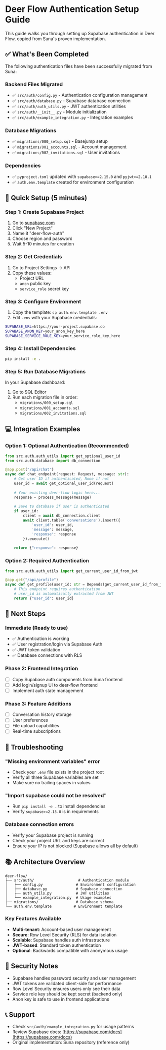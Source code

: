 # Deer Flow Authentication Setup Guide

This guide walks you through setting up Supabase authentication in Deer Flow, copied from Suna's proven implementation.

## ✅ What's Been Completed

The following authentication files have been successfully migrated from Suna:

### Backend Files Migrated
- ✅ `src/auth/config.py` - Authentication configuration management
- ✅ `src/auth/database.py` - Supabase database connection
- ✅ `src/auth/auth_utils.py` - JWT authentication utilities
- ✅ `src/auth/__init__.py` - Module initialization
- ✅ `src/auth/example_integration.py` - Integration examples

### Database Migrations
- ✅ `migrations/000_setup.sql` - Basejump setup
- ✅ `migrations/001_accounts.sql` - Account management
- ✅ `migrations/002_invitations.sql` - User invitations

### Dependencies
- ✅ `pyproject.toml` updated with `supabase>=2.15.0` and `pyjwt>=2.10.1`
- ✅ `auth.env.template` created for environment configuration

## 🚀 Quick Setup (5 minutes)

### Step 1: Create Supabase Project
1. Go to [supabase.com](https://supabase.com)
2. Click "New Project"
3. Name it "deer-flow-auth"
4. Choose region and password
5. Wait 5-10 minutes for creation

### Step 2: Get Credentials
1. Go to Project Settings → API
2. Copy these values:
   - Project URL
   - `anon` public key  
   - `service_role` secret key

### Step 3: Configure Environment
1. Copy the template: `cp auth.env.template .env`
2. Edit `.env` with your Supabase credentials:
```bash
SUPABASE_URL=https://your-project.supabase.co
SUPABASE_ANON_KEY=your_anon_key_here
SUPABASE_SERVICE_ROLE_KEY=your_service_role_key_here
```

### Step 4: Install Dependencies
```bash
pip install -e .
```

### Step 5: Run Database Migrations
In your Supabase dashboard:
1. Go to SQL Editor
2. Run each migration file in order:
   - `migrations/000_setup.sql`
   - `migrations/001_accounts.sql` 
   - `migrations/002_invitations.sql`

## 💻 Integration Examples

### Option 1: Optional Authentication (Recommended)
```python
from src.auth.auth_utils import get_optional_user_id
from src.auth.database import db_connection

@app.post("/api/chat")
async def chat_endpoint(request: Request, message: str):
    # Get user ID if authenticated, None if not
    user_id = await get_optional_user_id(request)
    
    # Your existing deer-flow logic here...
    response = process_message(message)
    
    # Save to database if user is authenticated
    if user_id:
        client = await db_connection.client
        await client.table('conversations').insert({
            'user_id': user_id,
            'message': message,
            'response': response
        }).execute()
    
    return {"response": response}
```

### Option 2: Required Authentication
```python
from src.auth.auth_utils import get_current_user_id_from_jwt

@app.get("/api/profile")
async def get_profile(user_id: str = Depends(get_current_user_id_from_jwt)):
    # This endpoint requires authentication
    # user_id is automatically extracted from JWT
    return {"user_id": user_id}
```

## 🎯 Next Steps

### Immediate (Ready to use)
- ✅ Authentication is working
- ✅ User registration/login via Supabase Auth
- ✅ JWT token validation  
- ✅ Database connections with RLS

### Phase 2: Frontend Integration
- [ ] Copy Supabase auth components from Suna frontend
- [ ] Add login/signup UI to deer-flow frontend
- [ ] Implement auth state management

### Phase 3: Feature Additions
- [ ] Conversation history storage
- [ ] User preferences
- [ ] File upload capabilities
- [ ] Real-time subscriptions

## 🔧 Troubleshooting

### "Missing environment variables" error
- Check your `.env` file exists in the project root
- Verify all three Supabase variables are set
- Make sure no trailing spaces in values

### "Import supabase could not be resolved"
- Run `pip install -e .` to install dependencies
- Verify `supabase>=2.15.0` is in requirements

### Database connection errors
- Verify your Supabase project is running
- Check your project URL and keys are correct
- Ensure your IP is not blocked (Supabase allows all by default)

## 📚 Architecture Overview

```
deer-flow/
├── src/auth/                    # Authentication module
│   ├── config.py               # Environment configuration
│   ├── database.py             # Supabase connection
│   ├── auth_utils.py           # JWT utilities
│   └── example_integration.py  # Usage examples
├── migrations/                 # Database schema
└── auth.env.template          # Environment template
```

### Key Features Available
- **Multi-tenant**: Account-based user management
- **Secure**: Row Level Security (RLS) for data isolation
- **Scalable**: Supabase handles auth infrastructure  
- **JWT-based**: Standard token authentication
- **Optional**: Backwards compatible with anonymous usage

## 🔐 Security Notes

- Supabase handles password security and user management
- JWT tokens are validated client-side for performance
- Row Level Security ensures users only see their data
- Service role key should be kept secret (backend only)
- Anon key is safe to use in frontend applications

## 📞 Support

- Check `src/auth/example_integration.py` for usage patterns
- Review Supabase docs: [https://supabase.com/docs](https://supabase.com/docs)
- Original implementation: Suna repository (reference only) 